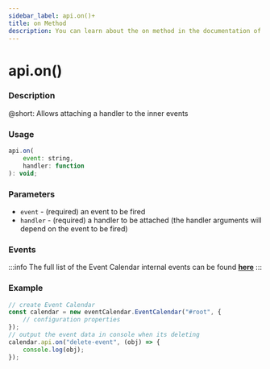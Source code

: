 ```yaml
---
sidebar_label: api.on()+
title: on Method
description: You can learn about the on method in the documentation of the DHTMLX JavaScript Event Calendar library. Browse developer guides and API reference, try out code examples and live demos, and download a free 30-day evaluation version of DHTMLX Event Calendar.
---
```


# api.on()

### Description

@short: Allows attaching a handler to the inner events

### Usage

~~~jsx {}
api.on(
	event: string,
	handler: function
): void;
~~~

### Parameters

- `event` - (required) an event to be fired 
- `handler` - (required) a handler to be attached (the handler arguments will depend on the event to be fired)

### Events

:::info
The full list of the Event Calendar internal events can be found [**here**](api/overview/events_overview.md)
:::

### Example

~~~jsx {6-8}
// create Event Calendar
const calendar = new eventCalendar.EventCalendar("#root", {
	// configuration properties
});
// output the event data in console when its deleting
calendar.api.on("delete-event", (obj) => {
	console.log(obj);
});
~~~
